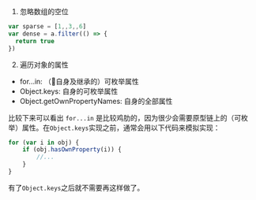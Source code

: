 1. 忽略数组的空位

```js
var sparse = [1,,3,,6]
var dense = a.filter(() => {
  return true
})
```

2. 遍历对象的属性
- for...in: （自身及继承的）可枚举属性
- Object.keys: 自身的可枚举属性
- Object.getOwnPropertyNames: 自身的全部属性

比较下来可以看出 `for...in` 是比较鸡肋的，因为很少会需要原型链上的（可枚举）属性。在`Object.keys`实现之前，通常会用以下代码来模拟实现：

```js
for (var i in obj) {
	if (obj.hasOwnProperty(i)) {
		//...
	}
}
```

有了`Object.keys`之后就不需要再这样做了。

